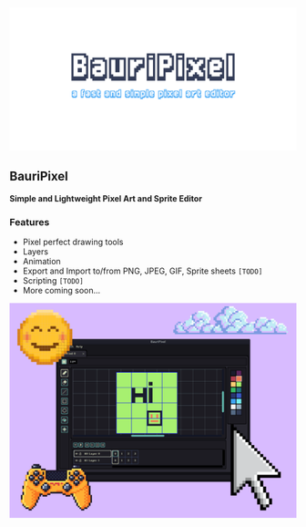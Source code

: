![](assets/extras/bauripixel_cover.png)

## BauriPixel
**Simple and Lightweight Pixel Art and Sprite Editor**

### Features
* Pixel perfect drawing tools
* Layers
* Animation
* Export and Import to/from PNG, JPEG, GIF, Sprite sheets `[TODO]`
* Scripting `[TODO]`
*  More coming soon...

![](assets/extras/banner.png)
